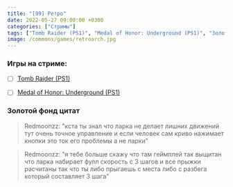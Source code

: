 ```yaml
---
title: "[99] Ретро"
date: 2022-05-27 09:00:00 +0300
categories: ["Стримы"]
tags: ["Tomb Raider (PS1)", "Medal of Honor: Underground (PS1)", "Золотой фонд цитат"]
image: /commons/games/retroarch.jpg
---
```


### Игры на стриме:
+ [ ] [Tomb Raider (PS1)](/tags/tomb-raider-ps1)
+ [ ] [Medal of Honor: Underground (PS1)](/tags/medal-of-honor-underground-ps1)


### Золотой фонд цитат
> Redmoonzz: "кста ты знал что ларка не делает лишних движений тут очень точное управление и если человек сам криво нажимает кнопки это ток его проблемы а не ларки" <br>

> Redmoonzz: "я тебе больше скажу что там геймплей так выщитан что ларка набирает фулл скорость с 3 шагов и все прыжки расчитаны так что ты либо прыгаешь с места либо с разбега который составляет 3 шага"
